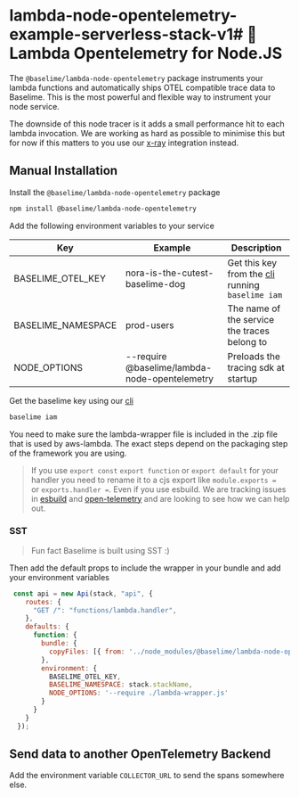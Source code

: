 # lambda-node-opentelemetry-example-serverless-stack-v1# 🎸 Lambda Opentelemetry for Node.JS

The `@baselime/lambda-node-opentelemetry` package instruments your lambda functions and automatically ships OTEL compatible trace data to Baselime. This is the most powerful and flexible way to instrument your node service.

The downside of this node tracer is it adds a small performance hit to each lambda invocation. We are working as hard as possible to minimise this but for now if this matters to you use our [x-ray](https://docs.baselime.io/sending-data/xray/) integration instead.


## Manual Installation

Install the `@baselime/lambda-node-opentelemetry` package

```bash
npm install @baselime/lambda-node-opentelemetry
```

Add the following environment variables to your service

| Key                | Example                         | Description                                                                         |
| ------------------ | ------------------------------- | ----------------------------------------------------------------------------------- |
| BASELIME_OTEL_KEY  | nora-is-the-cutest-baselime-dog | Get this key from the [cli](https://github.com/Baselime/cli) running `baselime iam` |
| BASELIME_NAMESPACE | prod-users                      | The name of the service the traces belong to                                        |
| NODE_OPTIONS       | --require @baselime/lambda-node-opentelemetry      | Preloads the tracing sdk at startup                                                 |

Get the baselime key using our [cli](https://github.com/Baselime/cli) 

```bash
baselime iam
```

You need to make sure the lambda-wrapper file is included in the .zip file that is used by aws-lambda. The exact steps depend on the packaging step of the framework you are using.

> If you use `export const` `export function` or `export default` for your handler you need to rename it to a cjs export like `module.exports = ` or `exports.handler =`. Even if you use esbuild. We are tracking issues in [esbuild](https://github.com/evanw/esbuild/issues/1079) and [open-telemetry](https://github.com/open-telemetry/opentelemetry-js/issues/1946) and are looking to see how we can help out.

### SST

> Fun fact Baselime is built using SST :)

Then add the default props to include the wrapper in your bundle and add your environment variables


```javascript
 const api = new Api(stack, "api", {
    routes: {
      "GET /": "functions/lambda.handler",
    },
    defaults: {
      function: {
        bundle: {
          copyFiles: [{ from: '../node_modules/@baselime/lambda-node-opentelemetry', to: './'}]
        },
        environment: {
          BASELIME_OTEL_KEY,
          BASELIME_NAMESPACE: stack.stackName,
          NODE_OPTIONS: '--require ./lambda-wrapper.js'
        }
      }
    }
  });
```

## Send data to another OpenTelemetry Backend

Add the environment variable `COLLECTOR_URL` to send the spans somewhere else.
